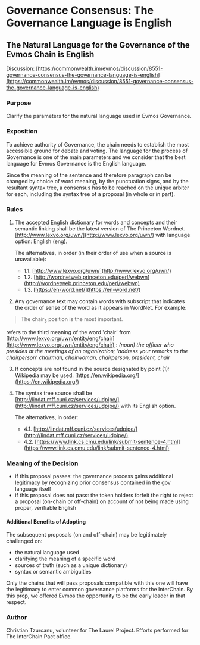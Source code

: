 # Governance Consensus: The Governance Language is English

## The Natural Language for the Governance of the Evmos Chain is English

Discussion: [https://commonwealth.im/evmos/discussion/8551-governance-consensus-the-governance-language-is-english](https://commonwealth.im/evmos/discussion/8551-governance-consensus-the-governance-language-is-english)

### Purpose

Clarify the parameters for the natural language used in Evmos Governance.

### Exposition

To achieve authority of Governance, the chain needs to establish the most accessible ground for debate and voting. The language for the process of Governance is one of the main parameters and we consider that the best language for Evmos Governance is the English language.

Since the meaning of the sentence and therefore paragraph can be changed by choice of word meaning, by the punctuation signs, and by the resultant syntax tree, a consensus has to be reached on the unique arbiter for each, including the syntax tree of a proposal (in whole or in part).

### Rules

1. The accepted English dictionary for words and concepts and their semantic linking shall be the latest version of The Princeton Wordnet. [http://www.lexvo.org/uwn/](http://www.lexvo.org/uwn/) with language option: English (eng). 
    
    The alternatives, in order (in their order of use when a source is unavailable):
    * 1.1. [http://www.lexvo.org/uwn/](http://www.lexvo.org/uwn/)
    * 1.2. [http://wordnetweb.princeton.edu/perl/webwn](http://wordnetweb.princeton.edu/perl/webwn)
    * 1.3. [https://en-word.net/](https://en-word.net/)

2. Any governance text may contain words with subscript that indicates the order of sense of the word as it appears in WordNet. For example:
> The chair<sub>3</sub> position is the most important.

refers to the third meaning of the word 'chair' from [http://www.lexvo.org/uwn/entity/eng/chair](http://www.lexvo.org/uwn/entity/eng/chair) : _(noun) the officer who presides at the meetings of an organization; 'address your remarks to the chairperson' chairman, chairwoman, chairperson, president, chair_

3. If concepts are not found in the source designated by point (1): Wikipedia may be used. [https://en.wikipedia.org/](https://en.wikipedia.org/)

4. The syntax tree source shall be [http://lindat.mff.cuni.cz/services/udpipe/](http://lindat.mff.cuni.cz/services/udpipe/) with its English option. 

     The alternatives, in order: 
     * 4.1. [http://lindat.mff.cuni.cz/services/udpipe/](http://lindat.mff.cuni.cz/services/udpipe/)
     * 4.2. [https://www.link.cs.cmu.edu/link/submit-sentence-4.html](https://www.link.cs.cmu.edu/link/submit-sentence-4.html)

### Meaning of the Decision

- if this proposal passes: the governance process gains additional legitimacy by recognizing prior consensus contained in the gov language itself
- if this proposal does not pass: the token holders forfeit the right to reject a proposal (on-chain or off-chain) on account of not being made using proper, verifiable English

#### Additional Benefits of Adopting
The subsequent proposals (on and off-chain) may be legitimately challenged on:

- the natural language used
- clarifying the meaning of a specific word
- sources of truth (such as a unique dictionary)
- syntax or semantic ambiguities

Only the chains that will pass proposals compatible with this one will have the legitimacy to enter common governance platforms for the InterChain. By this prop, we offered Evmos the opportunity to be the early leader in that respect.

### Author

Christian Tzurcanu, volunteer for The Laurel Project. Efforts performed for The InterChain Pact office.
